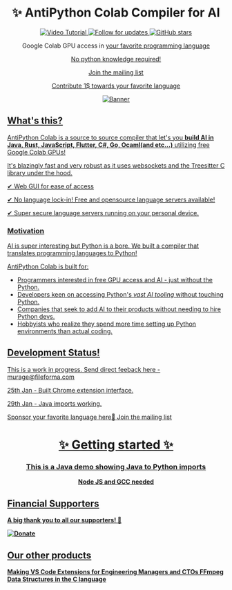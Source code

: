 <div align="center">
<h1>✨ AntiPython Colab Compiler for AI</h1>
<a href="https://hub.docker.com/r/caprover/caprover/" target="_blank" title="Video Tutorial">
<img src="https://img.shields.io/badge/Video-Tutorial-blue" alt="Video Tutorial"/>
</a>
<a href="https://twitter.com/murage_kibicho" target="_blank" title="Follow for updates">
<img src="https://img.shields.io/twitter/follow/murage_kibicho" alt="Follow for updates"/>
</a>
<a href="https://github.com/Fileforma/AntiPython-AI-Club/" target="_blank" title="GitHub stars">
<img src="https://img.shields.io/github/stars/Fileforma" alt="GitHub stars"/>
</a>

Google Colab GPU access in <u>your favorite programming language <u>

No python knowledge required!

Join the [mailing list](https://antipythonai.substack.com/)

Contribute [1$ towards your favorite language](https://opencollective.com/fileforma)


<img src="https://res.cloudinary.com/dcrelr5e7/image/upload/v1706581854/Virtual_Assistant_Promotion_of_Services_Facebook_Cover_Photo_kxqr4d.png" alt="Banner"/>
</div>

## What's this?
AntiPython Colab is a source to source compiler that let's you **build AI in Java, Rust, JavaScript, Flutter, C#, Go, Ocaml(and etc...)** utilizing free Google Colab GPUs!

It's blazingly fast and very robust as it uses websockets and the Treesitter C library under the hood.

✔ Web GUI for ease of access

✔ No language lock-in! Free and opensource language servers available!

✔ Super secure language servers running on your personal device.


### Motivation
AI is super interesting but Python is a bore. We built a compiler that translates programming languages to Python!

AntiPython Colab is built for:

-   Programmers interested in free GPU access and AI - just without the Python.
-   Developers keen on accessing Python's *vast AI tooling* without touching Python. 
-   Companies that seek to add AI to their products without needing to hire Python devs.
-   Hobbyists who realize they spend more time setting up Python environments than actual coding.

## Development Status!
This is a work in progress. Send direct feeback here - murage@fileforma.com

25th Jan - Built Chrome extension interface.

29th Jan - Java imports working. 

[Sponsor your favorite language here🙏](https://opencollective.com/fileforma)
Join the [mailing list](https://antipythonai.substack.com/)

<div align="center">
<h1>✨ Getting started ✨</h1>
<h3>This is a Java demo showing Java to Python imports</h3>
<p> <b>Node JS and GCC<b> needed</p>
</div>




## Financial Supporters

A big thank you to all our supporters! 🙏

[![Donate](https://opencollective.com/caprover/donate/button.png?color=blue)](https://opencollective.com/fileforma)

## Our other products
[Making VS Code Extensions for Engineering Managers and CTOs](https://www.udemy.com/course/vscode-extensions)
[FFmpeg Data Structures in the C language](https://www.udemy.com/course/part-1-video-coding-with-ffmpeg-and-c-in-replit-online-ide)
